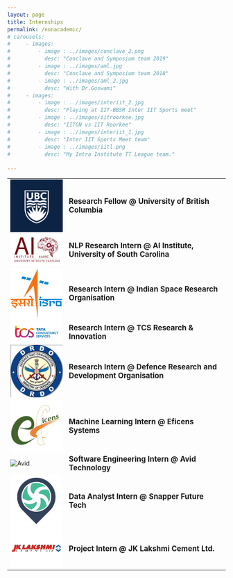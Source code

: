 ```yaml
---
layout: page
title: Internships
permalink: /nonacademic/
# carousels:
#     - images:
#         - image : ../images/conclave_2.png
#           desc: "Conclave and Symposium team 2019"
#         - image : ../images/aml.jpg
#           desc: "Conclave and Symposium team 2018"
#         - image : ../images/aml_2.jpg
#           desc: "With Dr.Goswami"
#     - images:
#         - image : ../images/interiit_2.jpg
#           desc: "Playing at IIT-BBSR Inter IIT Sports meet"
#         - image : ../images/iitroorkee.jpg
#           desc: "IITGN vs IIT Roorkee"
#         - image : ../images/interiit_1.jpg
#           desc: "Inter IIT Sports Meet team"
#         - image : ../images/iitl.png
#           desc: "My Intra Institute TT League team."
        
---
```

| | |
|---|---|
| <img src="../images/UBC.png" alt="UBC" width="200px" style="vertical-align:top;" /> | <span style="font-size: larger;">**Research Fellow @ University of British Columbia**</span> |
| <img src="../images/AIISC.png" alt="AIISC" width="200px" style="vertical-align:top;" /> | <span style="font-size: larger;">**NLP Research Intern @ AI Institute, University of South Carolina**</span> |
| <img src="../images/ISRO.png" alt="ISRO" width="200px" style="vertical-align:top;" /> | <span style="font-size: larger;">**Research Intern @ Indian Space Research Organisation**</span> |
| <img src="../images/TCS research.jpg" alt="TCS Research" width="200px" style="vertical-align:top;" /> | <span style="font-size: larger;">**Research Intern @ TCS Research & Innovation**</span> |
| <img src="../images/DRDO.jpg" alt="DRDO" width="200px" style="vertical-align:top;" /> | <span style="font-size: larger;">**Research Intern @ Defence Research and Development Organisation**</span> |
| <img src="../images/eficens.jpg" alt="Eficens" width="200px" style="vertical-align:top;" /> | <span style="font-size: larger;">**Machine Learning Intern @ Eficens Systems**</span> |
| <img src="../images/avid.jpg" alt="Avid" width="200px" style="vertical-align:top;" /> | <span style="font-size: larger;">**Software Engineering Intern @ Avid Technology**</span> |
| <img src="../images/snapper.jpg" alt="Snapper" width="200px" style="vertical-align:top;" /> | <span style="font-size: larger;">**Data Analyst Intern @ Snapper Future Tech**</span> |
| <img src="../images/JK lakshmi.jpg" alt="JK Lakshmi" width="200px" style="vertical-align:top;" /> | <span style="font-size: larger;">**Project Intern @ JK Lakshmi Cement Ltd.**</span> |





<!-- ## Rubik's Cube

![](../images/rubiks.gif)

My journey with the Rubik's cube started way back in class 5 when I was fascinated with the puzzle. Slowly I started getting better at solving it, when in class 10, I was able to solve in just around 13 seconds! I slowly adapted myself to solving a variety of different twisty puzzles, and can today solve more than 15 kinds of twisties!

## Sports - Table Tennis

{% include carousel.html height="50" unit="%" duration="7" number="2" %}

- Part of Carnegie Mellon University team currently.

- Made my entry into IITGN's Table tennis team in my first year, where I was the lead player for the team. I represented the institute for table tennis throughout various tournaments, most notably the Inter IIT Sports meet of 2018 (IIT Guwahati, lost in group stage) and 2019 ( IIT Bhubaneswar, lost at QF vs IIT Roorkee).

- Institute Secretary of Table Tennis ('19 - '20) - managed all aspects of table tennis culture at IITGN include budgeting, infrastructure, and event management

- Launched the first ever Intra IITGN Table Tennis League (IITL)  with over 100 participants in 6 teams. 

- Former State player in Tamil Nadu


## Instruments

<iframe width="420" height="315" src="http://www.youtube.com/embed/hccr3vX6kyw" frameborder="0" allowfullscreen></iframe>

I play the keyboard when I want to feel at peace :) This is a cover of Fur Elise that I did a while back.

## Torque

![](../images/torque.png)

Torque is the annual campus magazine of IITGN. I joined the Torque 3.0 team as the Chief Editor of the Editorial Board. It took a lot of effort to write, collaborate, and go from releasing the online version of the magazine to actually printing it amidst a pandemic! -->
<!-- 

## Amalthea

{% include carousel.html height="50" unit="%" duration="7" number="1" %}

Amalthea - Annual Technical Summit of IITGN

- I joined Amalthea in my first year where I was part of the Conclave and Symposium team. During the event, I had the opportunity to accompany Dr JN Goswami during his visit to IITGN

- In my second year, I was promoted to head the Conclave team, and invited and hosted several dignitaries from across the nation including , Dr S Christopher - Former Chairman, DRDO, Mr Sudarshan Sen - Former Executive Director RBI, Dr Tapan Misra - Former Director of SAC, ISRO among many others

## Team LaTeX

![](../images/latex_2.jpg)

Team LaTeX was born with the spirit of inculcating a technical culture in the institute.  LaTeX is a popular typesetting tool used in most academic works, and we hosted a two day workshop to improve the understanding of LaTeX amongst the students of IITGN. In my first year, I was a organizer, and in my second year, managed the entire event.
 -->




<!-- ## Writing

I occasionally like to write on my experiences and things that I did uniquely. Checkout some of my articles below.

- GRE: My Test Centre Experience | by Dwip Dalal | Medium 

- Cracking the MITACS Globalink Research Internship (GRI) | by Dwip Dalal | Medium  - Record number of people cracked MITACS from IITGN after the article. Correlation -->  

<!-- - Invent@IITGN 2019 Experience - Praveen | Academic Council | IIT Gandhinagar 

- Pandemic? What pandemic? We’re Innovators! - Torque 

An old blog website that I had. A peek into 2nd year Praveen XD - Random Thoughts – A peek into my mind (wordpress.com) 

More on my experiences on applying to grad school, and how I dominated GRE and TOEFL. Stay tuned...

## Teaching and Mentoring

- Spring '22 - Peer Assisted Learning Mentor: Guiding and teaching freshmen who have difficulty in adjusting to college life in English

- Fall '21 - Teaching Assistant: For the graduate level Natural Language Processing course - Initiated and supervised 4 projects as part of the course.

- Spring '21 - Academic Discussion Hours Mentor: Mentored and taught concepts to freshmen for the Introduction to Analog and Digital Electronics course.

- Fall '20 - Academic Discussion Hours Mentor: Mentored and taught concepts to sophomores for the Digital Systems course.

- Python for Robotics Workshop: Introduction to Robotics -  Hosted a workshop using a library that I developed for python. -->
